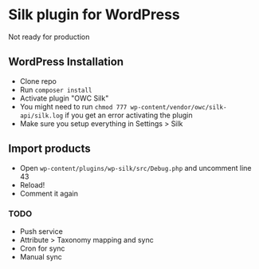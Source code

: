 # Silk plugin for WordPress
Not ready for production

## WordPress Installation
* Clone repo
* Run `composer install`
* Activate plugin "OWC Silk"
* You might need to run `chmod 777 wp-content/vendor/owc/silk-api/silk.log` if you get an error activating the plugin
* Make sure you setup everything in Settings > Silk

## Import products
* Open `wp-content/plugins/wp-silk/src/Debug.php` and uncomment line 43
* Reload!
* Comment it again

### TODO
* Push service
* Attribute > Taxonomy mapping and sync
* Cron for sync
* Manual sync